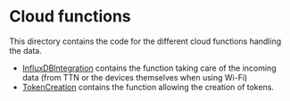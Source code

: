 # Cloud functions
This directory contains the code for the different cloud functions handling the data.

* [InfluxDBIntegration](https://github.com/fdekeers/lorawan-smart-lln/tree/main/functions/InfluxDBIntegration) contains the function taking care of the incoming data (from TTN or the devices themselves when using Wi-Fi)
* [TokenCreation](https://github.com/fdekeers/lorawan-smart-lln/tree/main/functions/TokenCreation) contains the function allowing the creation of tokens.
